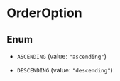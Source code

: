 

# OrderOption

## Enum


* `ASCENDING` (value: `"ascending"`)

* `DESCENDING` (value: `"descending"`)



